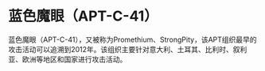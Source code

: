 # 蓝色魔眼（APT-C-41）

蓝色魔眼（APT-C-41），又被称为Promethium、StrongPity，该APT组织最早的攻击活动可以追溯到2012年。该组织主要针对意大利、土耳其、比利时、叙利亚、欧洲等地区和国家进行攻击活动。

